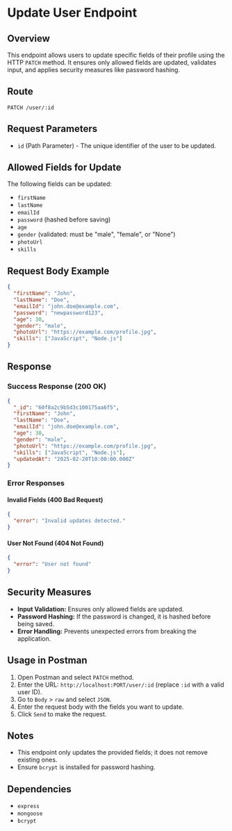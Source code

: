 # Update User Endpoint

## Overview
This endpoint allows users to update specific fields of their profile using the HTTP `PATCH` method. It ensures only allowed fields are updated, validates input, and applies security measures like password hashing.

## Route
```
PATCH /user/:id
```

## Request Parameters
- `id` (Path Parameter) - The unique identifier of the user to be updated.

## Allowed Fields for Update
The following fields can be updated:
- `firstName`
- `lastName`
- `emailId`
- `password` (hashed before saving)
- `age`
- `gender` (validated: must be "male", "female", or "None")
- `photoUrl`
- `skills`

## Request Body Example
```json
{
  "firstName": "John",
  "lastName": "Doe",
  "emailId": "john.doe@example.com",
  "password": "newpassword123",
  "age": 30,
  "gender": "male",
  "photoUrl": "https://example.com/profile.jpg",
  "skills": ["JavaScript", "Node.js"]
}
```

## Response
### Success Response (200 OK)
```json
{
  "_id": "60f8a2c9b5d3c100175aa6f5",
  "firstName": "John",
  "lastName": "Doe",
  "emailId": "john.doe@example.com",
  "age": 30,
  "gender": "male",
  "photoUrl": "https://example.com/profile.jpg",
  "skills": ["JavaScript", "Node.js"],
  "updatedAt": "2025-02-20T10:00:00.000Z"
}
```

### Error Responses
#### Invalid Fields (400 Bad Request)
```json
{
  "error": "Invalid updates detected."
}
```

#### User Not Found (404 Not Found)
```json
{
  "error": "User not found"
}
```

## Security Measures
- **Input Validation:** Ensures only allowed fields are updated.
- **Password Hashing:** If the password is changed, it is hashed before being saved.
- **Error Handling:** Prevents unexpected errors from breaking the application.

## Usage in Postman
1. Open Postman and select `PATCH` method.
2. Enter the URL: `http://localhost:PORT/user/:id` (replace `:id` with a valid user ID).
3. Go to `Body` > `raw` and select `JSON`.
4. Enter the request body with the fields you want to update.
5. Click `Send` to make the request.

## Notes
- This endpoint only updates the provided fields; it does not remove existing ones.
- Ensure `bcrypt` is installed for password hashing.

## Dependencies
- `express`
- `mongoose`
- `bcrypt`

